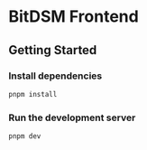 # BitDSM Frontend

## Getting Started

### Install dependencies

```bash
pnpm install
```

### Run the development server

```bash
pnpm dev
```
